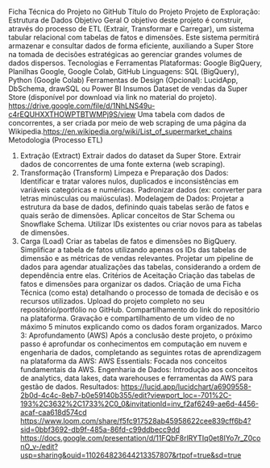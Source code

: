 
Ficha Técnica do Projeto no GitHub
Título do Projeto
Projeto de Exploração: Estrutura de Dados
Objetivo Geral
O objetivo deste projeto é construir, através do processo de ETL (Extrair, Transformar e Carregar), um sistema tabular relacional com tabelas de fatos e dimensões. Este sistema permitirá armazenar e consultar dados de forma eficiente, auxiliando a Super Store na tomada de decisões estratégicas ao gerenciar grandes volumes de dados dispersos.
Tecnologias e Ferramentas
Plataformas: Google BigQuery, Planilhas Google, Google Colab, GitHub
Linguagens: SQL (BigQuery), Python (Google Colab)
Ferramentas de Design (Opcional): LucidApp, DbSchema, drawSQL ou Power BI
Insumos
Dataset de vendas da Super Store (disponível por download via link no material do projeto). https://drive.google.com/file/d/1NhLNS49u-c4rEQUHXXTHOWPTBTWMPj9S/view
Uma tabela com dados de concorrentes, a ser criada por meio de web scraping de uma página da Wikipedia.https://en.wikipedia.org/wiki/List_of_supermarket_chains 
Metodologia (Processo ETL)
1. Extração (Extract)
Extrair dados do dataset da Super Store.
Extrair dados de concorrentes de uma fonte externa (web scraping).
2. Transformação (Transform)
Limpeza e Preparação dos Dados:
Identificar e tratar valores nulos, duplicados e inconsistências em variáveis categóricas e numéricas.
Padronizar dados (ex: converter para letras minúsculas ou maiúsculas).
Modelagem de Dados:
Projetar a estrutura da base de dados, definindo quais tabelas serão de fatos e quais serão de dimensões.
Aplicar conceitos de Star Schema ou Snowflake Schema.
Utilizar IDs existentes ou criar novos para as tabelas de dimensões.
3. Carga (Load)
Criar as tabelas de fatos e dimensões no BigQuery.
Simplificar a tabela de fatos utilizando apenas os IDs das tabelas de dimensão e as métricas de vendas relevantes.
Projetar um pipeline de dados para agendar atualizações das tabelas, considerando a ordem de dependência entre elas.
Critérios de Aceitação
Criação das tabelas de fatos e dimensões para organizar os dados.
Criação de uma Ficha Técnica (como esta) detalhando o processo de tomada de decisão e os recursos utilizados.
Upload do projeto completo no seu repositório/portfólio no GitHub.
Compartilhamento do link do repositório na plataforma.
Gravação e compartilhamento de um vídeo de no máximo 5 minutos explicando como os dados foram organizados.
Marco 3: Aprofundamento (AWS)
Após a conclusão deste projeto, o próximo passo é aprofundar os conhecimentos em computação em nuvem e engenharia de dados, completando as seguintes rotas de aprendizagem na plataforma da AWS:
AWS Essentials: Focada nos conceitos fundamentais da AWS.
Engenharia de Dados: Introdução aos conceitos de analytics, data lakes, data warehouses e ferramentas da AWS para gestão de dados.
Resultados:
https://lucid.app/lucidchart/a6909558-2b0d-4c4c-8eb7-b0e59140b355/edit?viewport_loc=-701%2C-193%2C3632%2C1733%2C0_0&invitationId=inv_f2af6249-ae6d-4456-acaf-caa618d574cd 
https://www.loom.com/share/f5fc917528ab45958622cee839cff6b4?sid=0bbf3692-db9f-485a-86fd-c99ddbecc9dd
https://docs.google.com/presentation/d/11FQbF8rlRYTIq0et8IYo7r_Z0conO_v-/edit?usp=sharing&ouid=110264823644213357807&rtpof=true&sd=true
